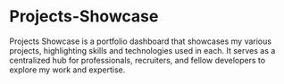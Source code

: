 # Projects-Showcase
Projects Showcase is a portfolio dashboard that showcases my various projects, highlighting skills and technologies used in each. It serves as a centralized hub for professionals, recruiters, and fellow developers to explore my work and expertise.
